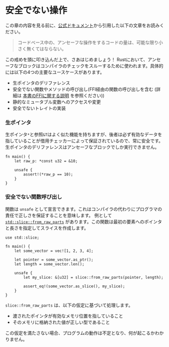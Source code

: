 <!--
# Unsafe Operations
-->
# 安全でない操作

<!--
As an introduction to this section, to borrow from [the official docs][unsafe],
"one should try to minimize the amount of unsafe code in a code base." With that
in mind, let's get started! Unsafe annotations in Rust are used to bypass
protections put in place by the compiler; specifically, there are four primary
things that unsafe is used for:
-->
この章の内容を見る前に、[公式ドキュメント](http://doc.rust-lang.org/book/unsafe.html)から引用した以下の文章をお読みください。

> コードベース中の、アンセーフな操作をするコードの量は、可能な限り小さく無くてはならない。

この戒めを頭に叩き込んだ上で、さあはじめましょう！
Rustにおいて、アンセーフなブロックはコンパイラのチェックをスルーするために使われます。具体的には以下の4つの主要なユースケースがあります。

<!--
* dereferencing raw pointers
* calling functions or methods which are `unsafe` (including calling a function
  over FFI, see [a previous chapter](std_misc/ffi.md) of the book) 
* accessing or modifying static mutable variables
* implementing unsafe traits
-->
* 生ポインタのデリファレンス
* 安全でない関数やメソッドの呼び出し(FFI経由の関数の呼び出しを含む (詳細は [本書のFFIに関する説明](std_misc/ffi.md) を参照ください))
* 静的なミュータブル変数へのアクセスや変更
* 安全でないトレイトの実装

<!--
### Raw Pointers
Raw pointers `*` and references `&T` function similarly, but references are
always safe because they are guaranteed to point to valid data due to the
borrow checker. Dereferencing a raw pointer can only be done through an unsafe
block.
-->
### 生ポインタ
生ポインタ`*`と参照`&T`はよく似た機能を持ちますが、後者は必ず有効なデータを指していることが借用チェッカーによって保証されているので、常に安全です。生ポインタのデリファレンスはアンセーフなブロックでしか実行できません。

```rust,editable
fn main() {
    let raw_p: *const u32 = &10;

    unsafe {
        assert!(*raw_p == 10);
    }
}
```

<!--
### Calling Unsafe Functions
Some functions can be declared as `unsafe`, meaning it is the programmer's
responsibility to ensure correctness instead of the compiler's. One example
of this is [`std::slice::from_raw_parts`] which will create a slice given a
pointer to the first element and a length.
-->
### 安全でない関数呼び出し
関数は `unsafe` として宣言できます。これはコンパイラの代わりにプログラマの責任で正しさを保証することを意味します。
例として [`std::slice::from_raw_parts`] があります。この関数は最初の要素へのポインタと長さを指定してスライスを作成します。

```rust,editable
use std::slice;

fn main() {
    let some_vector = vec![1, 2, 3, 4];

    let pointer = some_vector.as_ptr();
    let length = some_vector.len();

    unsafe {
        let my_slice: &[u32] = slice::from_raw_parts(pointer, length);

        assert_eq!(some_vector.as_slice(), my_slice);
    }
}
```

<!--
For `slice::from_raw_parts`, one of the assumptions which *must* be upheld is 
that the pointer passed in points to valid memory and that the memory pointed to
is of the correct type. If these invariants aren't upheld then the program's 
behaviour is undefined and there is no knowing what will happen.
-->
`slice::from_raw_parts` は、以下の仮定に基づいて処理します。
- 渡されたポインタが有効なメモリ位置を指していること
- そのメモリに格納された値が正しい型であること

この仮定を満たさない場合、プログラムの動作は不定となり、何が起こるかわかりません。

[unsafe]: https://doc.rust-lang.org/book/ch19-01-unsafe-rust.html
[`std::slice::from_raw_parts`]: https://doc.rust-lang.org/std/slice/fn.from_raw_parts.html
